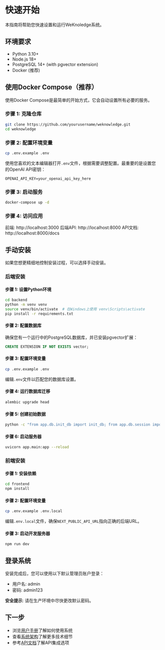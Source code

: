 # 快速开始

本指南将帮助您快速设置和运行WeKnoledge系统。

## 环境要求

- Python 3.10+
- Node.js 18+
- PostgreSQL 14+ (with pgvector extension)
- Docker (推荐)

## 使用Docker Compose（推荐）

使用Docker Compose是最简单的开始方式，它会自动设置所有必要的服务。

### 步骤 1: 克隆仓库

```bash
git clone https://github.com/yourusername/weknowledge.git
cd weknowledge
```

### 步骤 2: 配置环境变量

```bash
cp .env.example .env
```

使用您喜欢的文本编辑器打开`.env`文件，根据需要调整配置。最重要的是设置您的OpenAI API密钥：

```
OPENAI_API_KEY=your_openai_api_key_here
```

### 步骤 3: 启动服务

```bash
docker-compose up -d
```

### 步骤 4: 访问应用

前端: http://localhost:3000
后端API: http://localhost:8000
API文档: http://localhost:8000/docs

## 手动安装

如果您想更精细地控制安装过程，可以选择手动安装。

### 后端安装

#### 步骤 1: 设置Python环境

```bash
cd backend
python -m venv venv
source venv/bin/activate  # 在Windows上使用 venv\Scripts\activate
pip install -r requirements.txt
```

#### 步骤 2: 配置数据库

确保您有一个运行中的PostgreSQL数据库，并已安装pgvector扩展：

```sql
CREATE EXTENSION IF NOT EXISTS vector;
```

#### 步骤 3: 配置环境变量

```bash
cp .env.example .env
```

编辑`.env`文件以匹配您的数据库设置。

#### 步骤 4: 运行数据库迁移

```bash
alembic upgrade head
```

#### 步骤 5: 创建初始数据

```bash
python -c "from app.db.init_db import init_db; from app.db.session import SessionLocal; db = SessionLocal(); init_db(db)"
```

#### 步骤 6: 启动服务器

```bash
uvicorn app.main:app --reload
```

### 前端安装

#### 步骤 1: 安装依赖

```bash
cd frontend
npm install
```

#### 步骤 2: 配置环境变量

```bash
cp .env.example .env.local
```

编辑`.env.local`文件，确保`NEXT_PUBLIC_API_URL`指向正确的后端URL。

#### 步骤 3: 启动开发服务器

```bash
npm run dev
```

## 登录系统

安装完成后，您可以使用以下默认管理员账户登录：

- 用户名: admin
- 密码: admin123

**安全提示**: 请在生产环境中尽快更改默认密码。

## 下一步

- 浏览[用户手册](./user-manual.md)了解如何使用系统
- 查看[系统架构](./architecture.md)了解更多技术细节
- 参考[API文档](./api-reference.md)了解API集成选项 